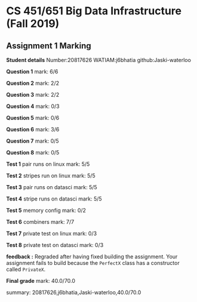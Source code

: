 # CS 451/651 Big Data Infrastructure (Fall 2019)
## Assignment 1 Marking

**Student details**
Number:20817626
WATIAM:j6bhatia
github:Jaski-waterloo

**Question 1**
mark: 6/6

**Question 2**
mark: 2/2

**Question 3**
mark: 2/2

**Question 4**
mark: 0/3

**Question 5**
mark: 0/6

**Question 6**
mark: 3/6

**Question 7**
mark: 0/5

**Question 8**
mark: 0/5

**Test 1**
pair runs on linux
mark: 5/5

**Test 2**
stripes run on linux
mark: 5/5

**Test 3**
pair runs on datasci
mark: 5/5

**Test 4**
stripe runs on datasci
mark: 5/5

**Test 5**
memory config
mark: 0/2

**Test 6**
combiners
mark: 7/7

**Test 7**
private test on linux
mark: 0/3

**Test 8**
private test on datasci
mark: 0/3

**feedback :** Regraded after having fixed building the assignment. Your assignment fails to build because the `PerfectX` class has a constructor called `PrivateX`.

**Final grade**
mark: 40.0/70.0

summary: 20817626,j6bhatia,Jaski-waterloo,40.0/70.0
